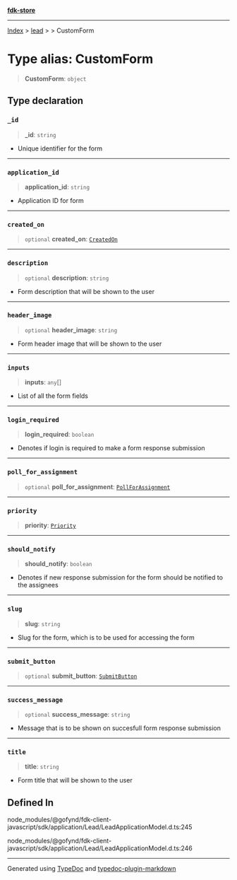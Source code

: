 [**fdk-store**](../../../README.md)
***

[Index](../../../API.md) > [lead](../../README.md) > [<internal>](../README.md) > CustomForm

# Type alias: CustomForm

> **CustomForm**: `object`

## Type declaration

### `_id`

> **\_id**: `string`

- Unique identifier for the form

***

### `application_id`

> **application\_id**: `string`

- Application ID for form

***

### `created_on`

> `optional` **created\_on**: [`CreatedOn`](type-alias.CreatedOn.md)

***

### `description`

> `optional` **description**: `string`

- Form description that will be shown to the user

***

### `header_image`

> `optional` **header\_image**: `string`

- Form header image that will be shown to the user

***

### `inputs`

> **inputs**: `any`[]

- List of all the form fields

***

### `login_required`

> **login\_required**: `boolean`

- Denotes if login is required to make a
form response submission

***

### `poll_for_assignment`

> `optional` **poll\_for\_assignment**: [`PollForAssignment`](type-alias.PollForAssignment.md)

***

### `priority`

> **priority**: [`Priority`](type-alias.Priority.md)

***

### `should_notify`

> **should\_notify**: `boolean`

- Denotes if new response submission for
the form should be notified to the assignees

***

### `slug`

> **slug**: `string`

- Slug for the form, which is to be used for accessing the form

***

### `submit_button`

> `optional` **submit\_button**: [`SubmitButton`](type-alias.SubmitButton.md)

***

### `success_message`

> `optional` **success\_message**: `string`

- Message that is to be shown on
succesfull form response submission

***

### `title`

> **title**: `string`

- Form title that will be shown to the user

## Defined In

node\_modules/@gofynd/fdk-client-javascript/sdk/application/Lead/LeadApplicationModel.d.ts:245

node\_modules/@gofynd/fdk-client-javascript/sdk/application/Lead/LeadApplicationModel.d.ts:246

***
Generated using [TypeDoc](https://typedoc.org/) and [typedoc-plugin-markdown](https://www.npmjs.com/package/typedoc-plugin-markdown)
